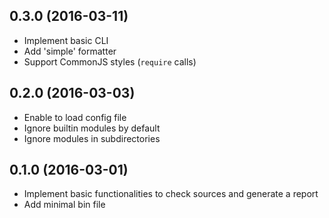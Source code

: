 ## 0.3.0 (2016-03-11)

* Implement basic CLI
* Add 'simple' formatter
* Support CommonJS styles (`require` calls)

## 0.2.0 (2016-03-03)

* Enable to load config file
* Ignore builtin modules by default
* Ignore modules in subdirectories

## 0.1.0 (2016-03-01)

* Implement basic functionalities to check sources and generate a report
* Add minimal bin file
